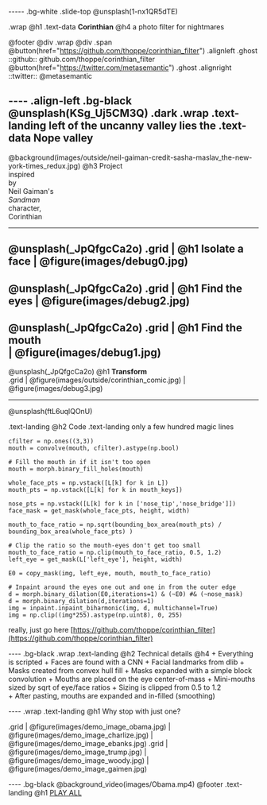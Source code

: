 ----- .bg-white .slide-top
@unsplash(1-nx1QR5dTE)

.wrap
 @h1 .text-data **Corinthian**
 @h4 a photo filter for nightmares


@footer
 @div .wrap @div .span
  @button(href="https://github.com/thoppe/corinthian_filter") .alignleft .ghost
   ::github:: github.com/thoppe/corinthian_filter
  @button(href="https://twitter.com/metasemantic") .ghost .alignright
   ::twitter:: @metasemantic 

---- .align-left .bg-black
@unsplash(KSg_Uj5CM3Q) .dark
.wrap
	.text-landing left of the uncanny valley lies the
	.text-data Nope valley
----
@background(images/outside/neil-gaiman-credit-sasha-maslav_the-new-york-times_redux.jpg)
@h3
   Project <br> inspired <br> by <br> Neil Gaiman's <br> _Sandman_ <br> character, <br> Corinthian

----
@unsplash(_JpQfgcCa2o) 
.grid
    | @h1 **Isolate a face**
    | @figure(images/debug0.jpg)
---- 
@unsplash(_JpQfgcCa2o) 
.grid
    | @h1 **Find the eyes**
    | @figure(images/debug2.jpg)
----
@unsplash(_JpQfgcCa2o) 
.grid
    | @h1 **Find the mouth**	
    | @figure(images/debug1.jpg)
---- 
@unsplash(_JpQfgcCa2o) 
@h1 **Transform**	
.grid
    | @figure(images/outside/corinthian_comic.jpg)
    | @figure(images/debug3.jpg)

----
@unsplash(ftL6uqlQOnU) 


.text-landing @h2 Code
.text-landing only a few hundred magic lines
```
cfilter = np.ones((3,3))
mouth = convolve(mouth, cfilter).astype(np.bool)

# Fill the mouth in if it isn't too open
mouth = morph.binary_fill_holes(mouth)

whole_face_pts = np.vstack([L[k] for k in L])
mouth_pts = np.vstack([L[k] for k in mouth_keys])

nose_pts = np.vstack([L[k] for k in ['nose_tip','nose_bridge']])
face_mask = get_mask(whole_face_pts, height, width)

mouth_to_face_ratio = np.sqrt(bounding_box_area(mouth_pts) / bounding_box_area(whole_face_pts) )

# Clip the ratio so the mouth-eyes don't get too small
mouth_to_face_ratio = np.clip(mouth_to_face_ratio, 0.5, 1.2)
left_eye = get_mask(L['left_eye'], height, width)

E0 = copy_mask(img, left_eye, mouth, mouth_to_face_ratio)

# Inpaint around the eyes one out and one in from the outer edge
d = morph.binary_dilation(E0,iterations=1) & (~E0) #& (~nose_mask)
d = morph.binary_dilation(d,iterations=1)
img = inpaint.inpaint_biharmonic(img, d, multichannel=True)
img = np.clip((img*255).astype(np.uint8), 0, 255)
```
really, just go here [https://github.com/thoppe/corinthian_filter](https://github.com/thoppe/corinthian_filter)

---- .bg-black
.wrap
	.text-landing @h2 Technical details
	@h4
	    + Everything is scripted
	    + Faces are found with a CNN
	    + Facial landmarks from dlib
	    + Masks created from convex hull fill
	    + Masks expanded with a simple block convolution
	    + Mouths are placed on the eye center-of-mass
	    + Mini-mouths sized by sqrt of eye/face ratios
	    + Sizing is clipped from 0.5 to 1.2     
	    + After pasting, mouths are expanded and in-filled (smoothing)


---- .wrap
.text-landing @h1 Why stop with just one?

.grid
	| @figure(images/demo_image_obama.jpg)
	| @figure(images/demo_image_charlize.jpg)
	| @figure(images/demo_image_ebanks.jpg)
.grid
	| @figure(images/demo_image_trump.jpg)
	| @figure(images/demo_image_woody.jpg)
	| @figure(images/demo_image_gaimen.jpg)

---- .bg-black 
@background_video(images/Obama.mp4)
@footer .text-landing @h1 [PLAY ALL](https://www.youtube.com/watch?v=brKu9eVt2fY)